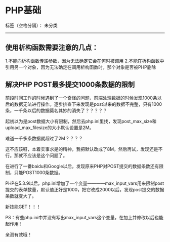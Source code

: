 ﻿# PHP基础

标签（空格分隔）： 未分类

---

使用析构函数需要注意的几点：
----
1.不能向析构函数传递参数，因为无法确定它会在何时被调用
2.不能在析构函数中引用另一个对象，因为无法确定在调用析构函数时，那个对象是否被PHP删除


解决PHP POST最多提交1000条数据的限制
------------------------

前段时间工作的时候遇到了一个奇怪的问题，前端处理数据的时候发现1000条以后的数据无法进行操作。逐步排查下来发现是post过来的数据不完整，只有1000条，一千条以后的数据莫名其妙的消失了？？？？？

起初以为是post数据大小有限制，然后去php.ini里找，发现post_max_size和upload_max_filesize的大小默认设置是2M。

难道一千多条数据就超过了2M？？？？

这不应该呀，本着实事求是的精神，我把默认改成了8M。然后再试，发现还是不行。那就不应该是这个问题了。

在进行了一番baidu和Google以后，发现原来PHP对POST提交的数据条数还有限制，只能POST1000条数据。

PHP在5.3.9以后，php.ini增加了一个变量————max_input_vars用来限制post提交的表单数量，默认值正好是1000，把它改成2000以后，发现post提交的数据条数就变大了。


新技能GET！！！


PS：有些php.ini中并没有写出max_input_vars这个变量，在加上并修改以后也能起作用！

亲测有效哦！



